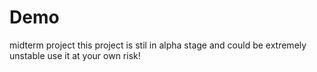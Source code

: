 # Demo
midterm project
this project is stil in alpha stage and could be extremely unstable use it at your own risk!
